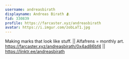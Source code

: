 ```yaml
---
username: andreasbirath
displayname: Andreas Birath 🫂
fid: 330839
profile: https://farcaster.xyz/andreasbirath
avatar: https://i.imgur.com/zobLaT1.jpg
---
```

Making marks that look like stuff. || Alfafrens = monthly art. https://farcaster.xyz/andreasbirath/0x4ad86bf4 || https://linktr.ee/andreasbirath  

